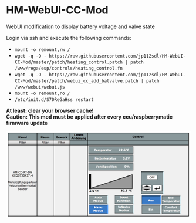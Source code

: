 # HM-WebUI-CC-Mod
WebUI modification to display battery voltage and valve state

Login via ssh and execute the following commands:<br/>
- `mount -o remount,rw /`<br/>
- `wget -q -O - https://raw.githubusercontent.com/jp112sdl/HM-WebUI-CC-Mod/master/patch/heating_control.patch | patch /www/rega/esp/controls/heating_control.fn`<br/>
- `wget -q -O - https://raw.githubusercontent.com/jp112sdl/HM-WebUI-CC-Mod/master/patch/webui_cc_add_batvalve.patch | patch /www/webui/webui.js`<br/>
- `mount -o remount,ro /`<br/>
- `/etc/init.d/S70ReGaHss restart`<br/>
  
**At least: clear your browser cache!**
<br/>
**Caution: This mod must be applied after every ccu/raspberrymatic firmware update**


![WebUI](Images/WebUI_Display.png)
